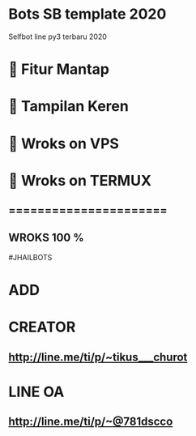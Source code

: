 # Bots SB template 2020
 Selfbot line py3 terbaru 2020
 
# 🔘 Fitur Mantap 
# 🔘 Tampilan Keren 
# 🔘 Wroks on VPS
# 🔘 Wroks on TERMUX
## ======================
## WROKS 100 %
#JHAILBOTS

# ADD 
# CREATOR
## http://line.me/ti/p/~tikus___churot
# LINE OA
## http://line.me/ti/p/~@781dscco
